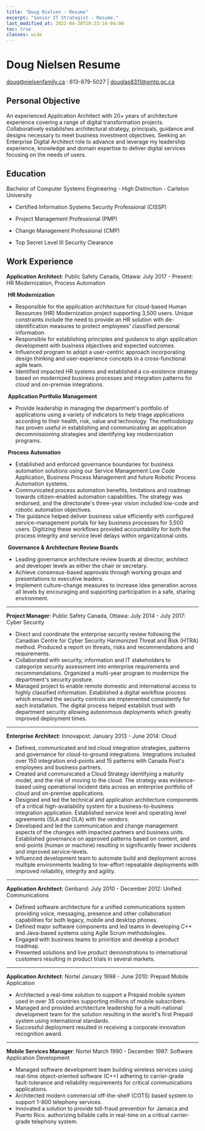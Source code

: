 ```yaml
---
title: "Doug Nielsen - Resume"
excerpt: "Senior IT Strategist - Resume."
last_modified_at: 2022-04-30T10:23:16-04:00
toc: true
classes: wide
---
```


# Doug Nielsen Resume
doug@nielsenfamily.ca : 613-879-5027 | douglas8311@smtp.gc.ca

## Personal Objective

An experienced Application Architect with 20+ years of architecture experience covering a range of digital transformation projects.  Collaboratively establishes architectural strategy, principals, guidance and designs necessary to meet business investment objectives.   Seeking an Enterprise Digital Architect role to advance and leverage my leadership experience, knowledge and domain expertise to deliver digital services focusing on the needs of users.

## Education

Bachelor of Computer Systems Engineering - High Distinction - Carleton University

- Certified Information Systems Security Professional (CISSP)

- Project Management Professional (PMP)

- Change Management Professional (CMP)

- Top Secret Level III Security Clearance

## Work Experience

__Application Architect__: Public Safety Canada, Ottawa: July 2017 - Present: HR Modernization, Process Automation

  ​	__HR Modernization__

- Responsible for the application architecture for cloud-based Human Resources (HR) Modernization project supporting 3,500 users.  Unique constraints include the need to provide an HR solution with de-identification measures to protect employees' classified personal information.
- Responsible for establishing principles and guidance to align application development with business objectives and expected outcomes.
- Influenced program to adopt a user-centric approach incorporating design thinking and user-experience concepts in a cross-functional agile team.
- Identified impacted HR systems and established a co-existence strategy based on modernized business processes and integration patterns for cloud and on-premise integrations.

​	__Application Portfolio Management__

- Provide leadership in managing the department's portfolio of applications using a variety of indicators to help triage applications according to their health, risk, value and technology.  The methodology has proven useful in establishing and communicating an application decommissioning strategies and identifying key modernization programs.

​	__Process Automation__

- Established and enforced governance boundaries for business automation solutions using our Service Management Low Code Application, Business Process Management and future Robotic Process Automation systems.
- Communicated process automation benefits, limitations and roadmap towards citizen-enabled automation capabilities.  The strategy was endorsed, and the directorate's three-year vision included low-code and robotic automation objectives.
- The guidance helped deliver business value efficiently with configured service-management portals for key business processes for 3,500 users.  Digitizing these workflows provided accountability for both the process integrity and service level delays within organizational units.

​	__Governance & Architecture Review Boards__

- Leading governance architecture review boards at director, architect and developer levels as either the chair or secretary.   
- Achieve consensus-based approvals through working groups and presentations to executive leaders.   
- Implement culture-change measures to increase idea generation across all levels by encouraging and supporting participation in a safe, sharing environment. 

---

__Project Manager__: Public Safety Canada, Ottawa: July 2014 - July 2017: Cyber Security

- Direct and coordinate the enterprise security review following the Canadian Centre for Cyber Security Harmonized Threat and Risk (HTRA) method.  Produced a report on threats, risks and recommendations and requirements.
- Collaborated with security, information and IT stakeholders to categorize security assessment into enterprise requirements and recommendations.  Organized a multi-year program to modernize the department's security posture.
- Managed project to enable remote domestic and international access to highly classified information.  Established a digital workflow process which ensured the security controls are implemented consistently for each installation.  The digital process helped establish trust with department security allowing autonomous deployments which greatly improved deployment times.

---

__Enterprise Architect__: Innovapost: January 2013 - June 2014: Cloud

- Defined, communicated and led cloud integration strategies, patterns and governance for cloud-to-ground integrations.   Integrations included over 150 integration end-points and 15 patterns with Canada Post's employees and business partners.
- Created and communicated a Cloud Strategy identifying a maturity model, and the risk of moving to the cloud.  The strategy was evidence-based using operational incident data across an enterprise portfolio of cloud and on-premise applications.
- Designed and led the technical and application architecture components of a critical high-availability system for a business-to-business integration application. Established service level and operating level agreements (SLA and OLA) with the vendors.   
- Developed and led the communication and change management aspects of the changes with impacted partners and business units. Established governance on approved patterns based on content, and end-points (human or machine) resulting in significantly fewer incidents and improved service-levels.  
- Influenced development team to automate build and deployment across multiple environments leading to low-effort repeatable deployments with improved reliability, integrity and agility.

---

__Application Architect__: Genband: July 2010 - December 2012: Unified Communications

- Defined software architecture for a unified communications system providing voice, messaging, presence and other collaboration capabilities for both legacy, mobile and desktop phones.
- Defined major software components and led teams in developing C++ and Java-based systems using Agile Scrum methodologies.
- Engaged with business teams to prioritize and develop a product roadmap.
- Presented solutions and live product demonstrations to international customers resulting in product trials in several markets.

---

__Application Architect__: Nortel January 1998 - June 2010: Prepaid Mobile Application

- Architected a real-time solution to support a Prepaid mobile system used in over 35 countries supporting millions of mobile subscribers.  
- Managed and provided architecture leadership for a multi-national development team for the solution resulting in the world's first Prepaid system using international standards.
- Successful deployment resulted in receiving a corporate innovation recognition award.

---

__Mobile Services Manager__: Nortel March 1990 - December 1997: Software Application Development

- Managed software development team building wireless services using real-time object-oriented software (C++) adhering to carrier-grade fault-tolerance and reliability requirements for critical communications applications.
- Architected modern commercial off-the-shelf (COTS) based system to support 1-800 telephony services.
- Innovated a solution to provide toll-fraud prevention for Jamaica and Puerto Rico. authorizing billable calls in real-time on a critical carrier-grade telephony system.  
